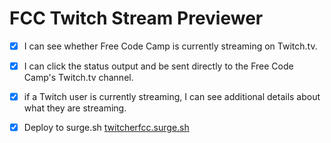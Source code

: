 # FCC Twitch Stream Previewer

- [x] I can see whether Free Code Camp is currently streaming on Twitch.tv.

- [x] I can click the status output and be sent directly to the Free Code Camp's Twitch.tv channel.

- [x] if a Twitch user is currently streaming, I can see additional details about what they are streaming.

- [x] Deploy to surge.sh [twitcherfcc.surge.sh](http://twitcherfcc.surge.sh/ "twitcherfcc")